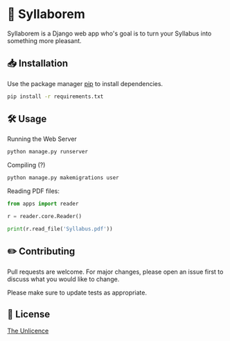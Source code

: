 # :open_book: Syllaborem
Syllaborem is a Django web app who's goal is to turn your Syllabus into something more pleasant.

## :inbox_tray: Installation

Use the package manager [pip](https://pip.pypa.io/en/stable/) to install dependencies.

```bash
pip install -r requirements.txt
```

## :hammer_and_wrench: Usage

Running the Web Server
```bash
python manage.py runserver
```

Compiling (?)
```bash
python manage.py makemigrations user 
```

Reading PDF files:

```python
from apps import reader

r = reader.core.Reader()

print(r.read_file('Syllabus.pdf'))

```

## :pencil2: Contributing
Pull requests are welcome. For major changes, please open an issue first to discuss what you would like to change.

Please make sure to update tests as appropriate.

## :pushpin: License
[The Unlicence](https://unlicense.org/)